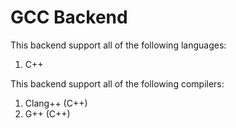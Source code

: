 # GCC Backend
This backend support all of the following languages:
1. C++

This backend support all of the following compilers:
1. Clang++ (C++)
2. G++ (C++)
